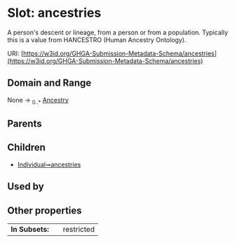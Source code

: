 
# Slot: ancestries


A person's descent or lineage, from a person or from a population. Typically this is a value from HANCESTRO (Human Ancestry Ontology).

URI: [https://w3id.org/GHGA-Submission-Metadata-Schema/ancestries](https://w3id.org/GHGA-Submission-Metadata-Schema/ancestries)


## Domain and Range

None &#8594;  <sub>0..\*</sub> [Ancestry](Ancestry.md)

## Parents


## Children

 *  [Individual➞ancestries](Individual_ancestries.md)

## Used by


## Other properties

|  |  |  |
| --- | --- | --- |
| **In Subsets:** | | restricted |

